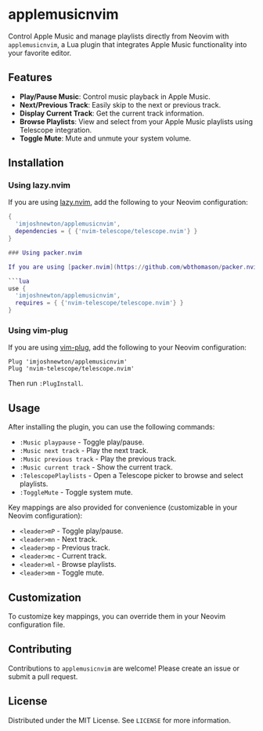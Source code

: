# applemusicnvim

Control Apple Music and manage playlists directly from Neovim with `applemusicnvim`, a Lua plugin that integrates Apple Music functionality into your favorite editor.

## Features

- **Play/Pause Music**: Control music playback in Apple Music.
- **Next/Previous Track**: Easily skip to the next or previous track.
- **Display Current Track**: Get the current track information.
- **Browse Playlists**: View and select from your Apple Music playlists using Telescope integration.
- **Toggle Mute**: Mute and unmute your system volume.

## Installation

### Using lazy.nvim

If you are using [lazy.nvim](https://github.com/folke/lazy.nvim), add the following to your Neovim configuration:

````lua
{
  'imjoshnewton/applemusicnvim',
  dependencies = { {'nvim-telescope/telescope.nvim'} }
}

### Using packer.nvim

If you are using [packer.nvim](https://github.com/wbthomason/packer.nvim), add the following to your Neovim configuration:

```lua
use {
  'imjoshnewton/applemusicnvim',
  requires = { {'nvim-telescope/telescope.nvim'} }
}
````

### Using vim-plug

If you are using [vim-plug](https://github.com/junegunn/vim-plug), add the following to your Neovim configuration:

```vim
Plug 'imjoshnewton/applemusicnvim'
Plug 'nvim-telescope/telescope.nvim'
```

Then run `:PlugInstall`.

## Usage

After installing the plugin, you can use the following commands:

- `:Music playpause` - Toggle play/pause.
- `:Music next track` - Play the next track.
- `:Music previous track` - Play the previous track.
- `:Music current track` - Show the current track.
- `:TelescopePlaylists` - Open a Telescope picker to browse and select playlists.
- `:ToggleMute` - Toggle system mute.

Key mappings are also provided for convenience (customizable in your Neovim configuration):

- `<leader>mP` - Toggle play/pause.
- `<leader>mn` - Next track.
- `<leader>mp` - Previous track.
- `<leader>mc` - Current track.
- `<leader>ml` - Browse playlists.
- `<leader>mm` - Toggle mute.

## Customization

To customize key mappings, you can override them in your Neovim configuration file.

## Contributing

Contributions to `applemusicnvim` are welcome! Please create an issue or submit a pull request.

## License

Distributed under the MIT License. See `LICENSE` for more information.
